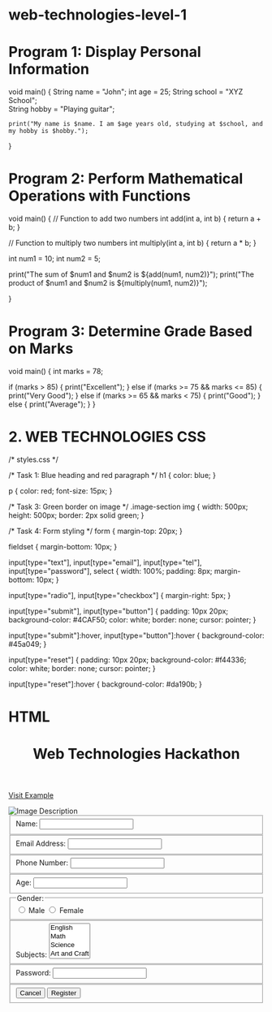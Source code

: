# web-technologies-level-1
# Program 1: Display Personal Information
void main() 
    { String name = "John"; 
    int age = 25; 
    String school = "XYZ School";  
    String hobby = "Playing guitar"; 

    print("My name is $name. I am $age years old, studying at $school, and my hobby is $hobby."); 
} 
# Program 2: Perform Mathematical Operations with Functions
void main() {
  // Function to add two numbers
  int add(int a, int b) {
    return a + b;
  }
  
  // Function to multiply two numbers
  int multiply(int a, int b) {
    return a * b;
  }
  
  int num1 = 10;
  int num2 = 5;
  
  print("The sum of $num1 and $num2 is ${add(num1, num2)}");
  print("The product of $num1 and $num2 is ${multiply(num1, num2)}");

}
# Program 3: Determine Grade Based on Marks
void main() {
  int marks = 78;
  
  if (marks > 85) {
    print("Excellent");
  } else if (marks >= 75 && marks <= 85) {
    print("Very Good");
  } else if (marks >= 65 && marks < 75) {
    print("Good");
  } else {
    print("Average");
  }
}

# 2. WEB TECHNOLOGIES CSS


/* styles.css */

/* Task 1: Blue heading and red paragraph */
h1 {
  color: blue;
}

p {
  color: red;
  font-size: 15px;
}

/* Task 3: Green border on image */
.image-section img {
  width: 500px;
  height: 500px;
  border: 2px solid green;
}

/* Task 4: Form styling */
form {
  margin-top: 20px;
}

fieldset {
  margin-bottom: 10px;
}

input[type="text"],
input[type="email"],
input[type="tel"],
input[type="password"],
select {
  width: 100%;
  padding: 8px;
  margin-bottom: 10px;
}

input[type="radio"],
input[type="checkbox"] {
  margin-right: 5px;
}

input[type="submit"],
input[type="button"] {
  padding: 10px 20px;
  background-color: #4CAF50;
  color: white;
  border: none;
  cursor: pointer;
}

input[type="submit"]:hover,
input[type="button"]:hover {
  background-color: #45a049;
}

input[type="reset"] {
  padding: 10px 20px;
  background-color: #f44336;
  color: white;
  border: none;
  cursor: pointer;
}

input[type="reset"]:hover {
  background-color: #da190b;
}
# HTML
<!DOCTYPE html>
<html lang="en">
<head>
  <meta charset="UTF-8">
  <meta name="viewport" content="width=device-width, initial-scale=1.0">
  <title>Web Technologies Level 1 Hackathon</title>
  <link rel="stylesheet" href="styles.css">
</head>
<body>

  <!-- Task 1: Basic HTML structure -->
  <header>
    <h1>Web Technologies Hackathon</h1>
  </header>

  <!-- Task 2: Link to an external resource -->
  <a href="https://example.com" target="_blank">Visit Example</a>

  <!-- Task 3: Section with image -->
  <section class="image-section">
    <img src="path/to/your/image.jpg" alt="Image Description">
  </section>

  <!-- Task 4: Form -->
  <section class="form-section">
    <form action="#" method="post">
      <fieldset>
        <label for="name">Name:</label>
        <input type="text" id="name" name="name" required>
      </fieldset>
      <fieldset>
        <label for="email">Email Address:</label>
        <input type="email" id="email" name="email" required>
      </fieldset>
      <fieldset>
        <label for="phone">Phone Number:</label>
        <input type="tel" id="phone" name="phone" required>
      </fieldset>
      <fieldset>
        <label for="age">Age:</label>
        <input type="number" id="age" name="age" required>
      </fieldset>
      <fieldset>
        <legend>Gender:</legend>
        <label for="male"><input type="radio" id="male" name="gender" value="male"> Male</label>
        <label for="female"><input type="radio" id="female" name="gender" value="female"> Female</label>
      </fieldset>
      <fieldset>
        <label for="subjects">Subjects:</label>
        <select id="subjects" name="subjects[]" multiple required>
          <option value="English">English</option>
          <option value="Math">Math</option>
          <option value="Science">Science</option>
          <option value="Art and Craft">Art and Craft</option>
          <option value="Agriculture">Agriculture</option>
          <option value="Geography">Geography</option>
          <option value="History">History</option>
        </select>
      </fieldset>
      <fieldset>
        <label for="password">Password:</label>
        <input type="password" id="password" name="password" required>
      </fieldset>
      <input type="hidden" id="sessionId" name="sessionId" value="your_session_id_here">
      <fieldset>
        <input type="button" value="Cancel" onclick="clearForm()">
        <input type="submit" value="Register">
      </fieldset>
    </form>
  </section>

  <script>
    function clearForm() {
      document.querySelector('form').reset();
    }
  </script>

</body>
</html>


